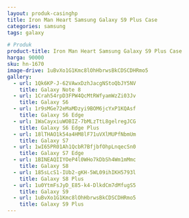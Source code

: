 ```yaml
---
layout: produk-casinghp
title: Iron Man Heart Samsung Galaxy S9 Plus Case
categories: samsung
tags: galaxy

# Produk
product-title: Iron Man Heart Samsung Galaxy S9 Plus Case
harga: 90000
sku: hn-1670
image-drive: 1uBvXo1G1Kmc8lOhHbrwsBkCDSCDHRmo5
gallery:
  - url: 1Qk6KP-J-62VAwxDzhJacgNStoQbJY5NV
    title: Galaxy Note 8
  - url: 1Crah54rpD3FPW4QcMtRWfyamWzZi03Jv
    title: Galaxy S6
  - url: 1r9sMGe72eMaMDzyi9BOM6jcYxP1KQAsf
    title: Galaxy S6 Edge
  - url: 1WaCayxiuWOBIZ-7bMLzTtL8gelregJCG
    title: Galaxy S6 Edge Plus
  - url: 18lTHAO1k54a4HM8lF71uVXlMUPfNbmUm
    title: Galaxy S7
  - url: 1wI65PR01Ah1QcbR7BfjbfOhpLnqecSn0
    title: Galaxy S7 Edge
  - url: 1BINEAQIIYOeP4l0WHo7kDbSh4Wm1mMmc
    title: Galaxy S8
  - url: 185sLcS1-IUb2-gKH-5WL09ihIKH5793l
    title: Galaxy S8 Plus
  - url: 1u0YtmFsJyD_E85-k4-DlkdCm7dMfugS5
    title: Galaxy S9
  - url: 1uBvXo1G1Kmc8lOhHbrwsBkCDSCDHRmo5
    title: Galaxy S9 Plus
---
```

